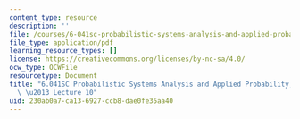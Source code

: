 ```yaml
---
content_type: resource
description: ''
file: /courses/6-041sc-probabilistic-systems-analysis-and-applied-probability-fall-2013/230ab0a7ca136927ccb8dae0fe35aa40_MIT6_041SCF13_lec10_300k.mp4.pdf
file_type: application/pdf
learning_resource_types: []
license: https://creativecommons.org/licenses/by-nc-sa/4.0/
ocw_type: OCWFile
resourcetype: Document
title: "6.041SC Probabilistic Systems Analysis and Applied Probability, Fall 2013Transcript\
  \ \u2013 Lecture 10"
uid: 230ab0a7-ca13-6927-ccb8-dae0fe35aa40
---
```

